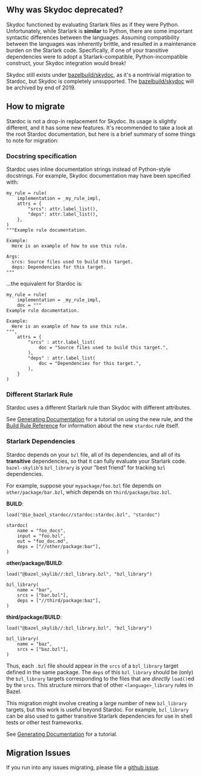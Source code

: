 ## Why was Skydoc deprecated?

Skydoc functioned by evaluating Starlark files as if they were Python. Unfortunately, while
Starlark is **similar** to Python, there are some important syntactic differences between
the languages. Assuming compatibility between the languages was inherently brittle, and resulted
in a maintenance burden on the Starlark code. Specifically, if one of your transitive dependencies
were to adopt a Starlark-compatible, Python-incompatible construct, your Skydoc integration would
break!

Skydoc still exists under [bazelbuild/skydoc](https://github.com/bazelbuild/skydoc), as it's a
nontrivial migration to Stardoc, but Skydoc is completely unsupported.
The [bazelbuild/skydoc](https://github.com/bazelbuild/skydoc) will be archived by end of 2019.

## How to migrate

Stardoc is not a drop-in replacement for Skydoc. Its usage is slightly different, and it has some
new features. It's recommended to take a look at the root Stardoc documentation, but here is
a brief summary of some things to note for migration:

### Docstring specification

Stardoc uses inline documentation strings instead of Python-style docstrings.
For example, Skydoc documentation may have been specified with:

```
my_rule = rule(
    implementation = _my_rule_impl,
    attrs = {
        "srcs": attr.label_list(),
        "deps": attr.label_list(),
    },
)
"""Example rule documentation.

Example:
  Here is an example of how to use this rule.

Args:
  srcs: Source files used to build this target.
  deps: Dependencies for this target.
"""
```

...the equivalent for Stardoc is:

```
my_rule = rule(
    implementation = _my_rule_impl,
    doc = """
Example rule documentation.

Example:
  Here is an example of how to use this rule.
""",
    attrs = {
        "srcs" : attr.label_list(
            doc = "Source files used to build this target.",
        ),
        "deps" : attr.label_list(
            doc = "Dependencies for this target.",
        ),
    }
)
```

### Different Starlark Rule

Stardoc uses a different Starlark rule than Skydoc with different attributes.

See [Generating Documentation](generating_stardoc.md) for a
tutorial on using the new rule, and the
[Build Rule Reference](docs/stardoc_reference.md) for information
about the new `stardoc` rule itself.

### Starlark Dependencies

Stardoc depends on your `bzl` file, all of its dependencies, and all of its **transitive**
dependencies, so that it can fully evaluate your Starlark code.
`bazel-skylib`'s `bzl_library` is your "best friend" for tracking `bzl` dependencies.

For example, suppose your `mypackage/foo.bzl` file depends on `other/package/bar.bzl`, which
depends on `third/package/baz.bzl`.

**BUILD**:

```
load("@io_bazel_stardoc//stardoc:stardoc.bzl", "stardoc")

stardoc(
    name = "foo_docs",
    input = "foo.bzl",
    out = "foo_doc.md",
    deps = ["//other/package:bar"],
)
```

**other/package/BUILD**:

```
load("@bazel_skylib//:bzl_library.bzl", "bzl_library")

bzl_library(
    name = "bar",
    srcs = ["bar.bzl"],
    deps = ["//third/package:baz"],
)
```

**third/package/BUILD**:

```
load("@bazel_skylib//:bzl_library.bzl", "bzl_library")

bzl_library(
    name = "baz",
    srcs = ["baz.bzl"],
)
```

Thus, each `.bzl` file should appear in the `srcs` of a `bzl_library` target defined in the same
package. The `deps` of this `bzl_library` should be (only) the `bzl_library` targets corresponding
to the files that are _directly_ `load()`ed by the `srcs`. This structure mirrors that of other
`<language>_library` rules in Bazel.

This migration might involve creating a large number of new `bzl_library` targets,
but this work is useful beyond Stardoc. For example, `bzl_library` can be also used to gather
transitive Starlark dependencies for use in shell tests or other test frameworks.

See [Generating Documentation](docs/generating_stardoc.md) for
a tutorial.

## Migration Issues

If you run into any issues migrating, please file a
[github issue](https://github.com/bazelbuild/stardoc/issues).


